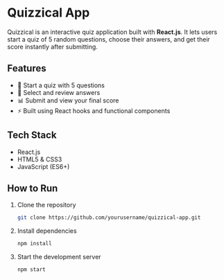 # Quizzical App

Quizzical is an interactive quiz application built with **React.js**.
It lets users start a quiz of 5 random questions, choose their answers, and get their score instantly after submitting.

## Features

* 🎯 Start a quiz with 5 questions
* 🧠 Select and review answers
* 📊 Submit and view your final score
* ⚡ Built using React hooks and functional components

## Tech Stack

* React.js
* HTML5 & CSS3
* JavaScript (ES6+)

## How to Run

1. Clone the repository

   ```bash
   git clone https://github.com/yourusername/quizzical-app.git
   ```
2. Install dependencies

   ```bash
   npm install
   ```
3. Start the development server

   ```bash
   npm start
   ```
